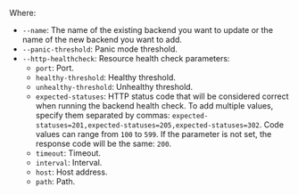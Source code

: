 Where:
* `--name`: The name of the existing backend you want to update or the name of the new backend you want to add.
* `--panic-threshold`: Panic mode threshold.
* `--http-healthcheck`: Resource health check parameters:
  * `port`: Port.
  * `healthy-threshold`: Healthy threshold.
  * `unhealthy-threshold`: Unhealthy threshold.
  * `expected-statuses`: HTTP status code that will be considered correct when running the backend health check. To add multiple values, specify them separated by commas: `expected-statuses=201,expected-statuses=205,expected-statuses=302`. Code values can range from `100` to `599`. If the parameter is not set, the response code will be the same: `200`.
  * `timeout`: Timeout.
  * `interval`: Interval.
  * `host`: Host address.
  * `path`: Path.
